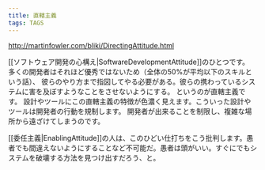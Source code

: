 ```yaml
---
title: 直轄主義
tags: TAGS
---
```


http://martinfowler.com/bliki/DirectingAttitude.html

[[ソフトウェア開発の心構え|SoftwareDevelopmentAttitude]]のひとつです。
多くの開発者はそれほど優秀ではないため（全体の50%が平均以下のスキルという話）、
彼らのやり方まで指図してやる必要がある。彼らの携わっているシステムに害を及ぼすようなことをさせないようにする。
というのが直轄主義です。
設計やツールにこの直轄主義の特徴が色濃く見えます。こういった設計やツールは開発者の行動を規制します。
開発者が出来ることを制限し、複雑な場所から遠ざけてしまうのです。

[[委任主義|EnablingAttitude]]の人は、このひどい仕打ちをこう批判します。愚者でも間違えないようにすることなど不可能だ。愚者は頭がいい。すぐにでもシステムを破壊する方法を見つけ出すだろう、と。

